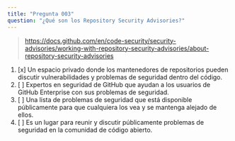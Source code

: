 ```yaml
---
title: "Pregunta 003"
question: "¿Qué son los Repository Security Advisories?"
---
```



> https://docs.github.com/en/code-security/security-advisories/working-with-repository-security-advisories/about-repository-security-advisories
1. [x] Un espacio privado donde los mantenedores de repositorios pueden discutir vulnerabilidades y problemas de seguridad dentro del código.
1. [ ] Expertos en seguridad de GitHub que ayudan a los usuarios de GitHub Enterprise con sus problemas de seguridad.
1. [ ] Una lista de problemas de seguridad que está disponible públicamente para que cualquiera los vea y se mantenga alejado de ellos.
1. [ ] Es un lugar para reunir y discutir públicamente problemas de seguridad en la comunidad de código abierto.
